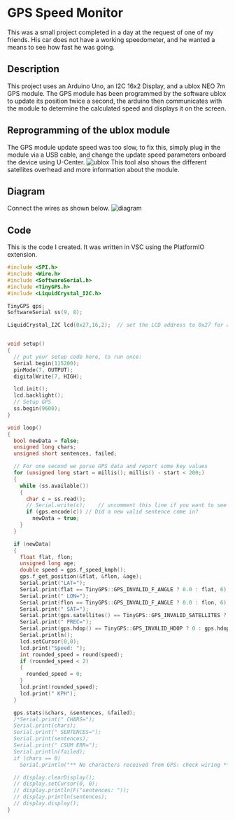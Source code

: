 # GPS Speed Monitor
This was a small project completed in a day at the request of one of my friends. His car does not have a working speedometer, and he wanted a means to see how fast he was going.

## Description
This project uses an Arduino Uno, an I2C 16x2 Display, and a ublox NEO 7m GPS module. The GPS module has been programmed by the software ublox to update its position twice a second, the arduino then communicates with the module to determine the calculated speed and displays it on the screen.

## Reprogramming of the ublox module
The GPS module update speed was too slow, to fix this, simply plug in the module via a USB cable, and change the update speed parameters onboard the device using U-Center.
![ublox](https://github.com/user-attachments/assets/10e85a76-9d1d-4b7a-87a7-b9ef753c948a)
This tool also shows the different satellites overhead and more information about the module.

## Diagram
Connect the wires as shown below.
![diagram](https://github.com/user-attachments/assets/219eb633-9fb5-42a4-8053-a1cde01bbf8c)

## Code
This is the code I created. It was written in VSC using the PlatformIO extension.
```cpp
#include <SPI.h>
#include <Wire.h>
#include <SoftwareSerial.h>
#include <TinyGPS.h>
#include <LiquidCrystal_I2C.h>

TinyGPS gps;
SoftwareSerial ss(9, 8);

LiquidCrystal_I2C lcd(0x27,16,2);  // set the LCD address to 0x27 for a 16 chars and 2 line display


void setup()
{
  // put your setup code here, to run once:
  Serial.begin(115200);
  pinMode(7, OUTPUT);
  digitalWrite(7, HIGH);

  lcd.init();
  lcd.backlight();
  // Setup GPS
  ss.begin(9600);
}

void loop()
{
  bool newData = false;
  unsigned long chars;
  unsigned short sentences, failed;

  // For one second we parse GPS data and report some key values
  for (unsigned long start = millis(); millis() - start < 200;)
  {
    while (ss.available())
    {
      char c = ss.read();
      // Serial.write(c);    // uncomment this line if you want to see the GPS data flowing
      if (gps.encode(c)) // Did a new valid sentence come in?
        newData = true;
    }
  }

  if (newData)
  {
    float flat, flon;
    unsigned long age;
    double speed = gps.f_speed_kmph();
    gps.f_get_position(&flat, &flon, &age);
    Serial.print("LAT=");
    Serial.print(flat == TinyGPS::GPS_INVALID_F_ANGLE ? 0.0 : flat, 6);
    Serial.print(" LON=");
    Serial.print(flon == TinyGPS::GPS_INVALID_F_ANGLE ? 0.0 : flon, 6);
    Serial.print(" SAT=");
    Serial.print(gps.satellites() == TinyGPS::GPS_INVALID_SATELLITES ? 0 : gps.satellites());
    Serial.print(" PREC=");
    Serial.print(gps.hdop() == TinyGPS::GPS_INVALID_HDOP ? 0 : gps.hdop());
    Serial.println();
    lcd.setCursor(0,0);
    lcd.print("Speed: ");
    int rounded_speed = round(speed);
    if (rounded_speed < 2)
    {
      rounded_speed = 0;
    }
    lcd.print(rounded_speed);
    lcd.print(" KPH");
  }

  gps.stats(&chars, &sentences, &failed);
  /*Serial.print(" CHARS=");
  Serial.print(chars);
  Serial.print(" SENTENCES=");
  Serial.print(sentences);
  Serial.print(" CSUM ERR=");
  Serial.println(failed);
  if (chars == 0)
    Serial.println("** No characters received from GPS: check wiring **");*/

  // display.clearDisplay();
  // display.setCursor(0, 0);
  // display.println(F("sentences: "));
  // display.println(sentences);
  // display.display();
}
```
